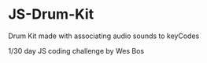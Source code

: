 # JS-Drum-Kit
Drum Kit made with associating audio sounds to keyCodes 

1/30 day JS coding challenge by Wes Bos
